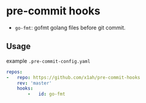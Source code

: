 # pre-commit hooks

- `go-fmt`: gofmt golang files before git commit.


## Usage

example `.pre-commit-config.yaml`

```yaml
repos:
-   repo: https://github.com/x1ah/pre-commit-hooks
    rev: 'master'
    hooks:
        -   id: go-fmt
```
